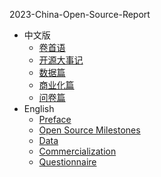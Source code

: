 2023-China-Open-Source-Report

- 中文版
  - [卷首语](./preface.md)
  - [开源大事记](./open-source-milestones.md)
  - [数据篇](./data.md)
  - [商业化篇](./commercialization.md)
  - [问卷篇](./questionnaire.md)
- English
  - [Preface](./en/preface.md)
  - [Open Source Milestones](./en/open-source-milestones.md)
  - [Data](./en/data.md)
  - [Commercialization](./en/commercialization.md)
  - [Questionnaire](./en/questionnaire.md)
